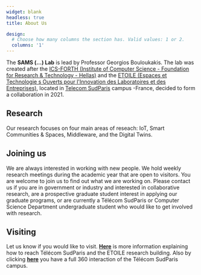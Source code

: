 ```yaml
---
widget: blank
headless: true
title: About Us

design:
  # Choose how many columns the section has. Valid values: 1 or 2.
  columns: '1'
---
```


The **SAMS (...) Lab** is lead by Professor Georgios Bouloukakis. The lab was created after the [ICS-FORTH (Institute of Computer Science - Foundation for Research & Technology - Hellas)](https://www.ics.forth.gr/about-ics) 
and the [ETOILE (Espaces et Technologie s Ouverts pour l'Innovation des Laboratoires et des Entreprises)](https://www.telecom-sudparis.eu/recherche/etoile/), located in [Telecom SudParis](https://www.telecom-sudparis.eu/) campus -France,
decided to form a collaboration in 2021.

## Research
Our research focuses on four main areas of reseach: IoT, Smart Communities & Spaces, Middleware, and the Digital Twins.

## Joining us
We are always interested in working with new people. We hold weekly research meetings during the academic 
year that are open to visitors. You are welcome to join us to find out what we are working on. 
Please contact us if you are in government or industry and interested in collaborative research, 
are a prospective graduate student interest in applying our graduate programs, or are currently a 
Télécom SudParis or Computer Science Department undergraduate student who would like to get involved 
with research.

## Visiting
Let us know if you would like to visit. [**Here**](https://www.telecom-sudparis.eu/actualite/la-journee-portes-ouvertes-de-telecom-sudparis/) 
is more information explaining how to reach Télécom SudParis and the ETOILE research building. 
Also by clicking [**here**](https://www.virtual-tour-360.online/visite-virtuelle/telecom-sudparis/) you have a full 360 interaction of the Télécom SudParis campus.